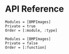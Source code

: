 # API Reference
```@autodocs
Modules = [BMPImages]
Private = true
Order = [:module, :type]
```
```@autodocs
Modules = [BMPImages]
Private = false
Order = [:function]
```
